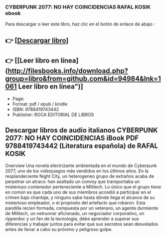 ### CYBERPUNK 2077: NO HAY COINCIDENCIAS RAFAL KOSIK ebook

Para descargar o leer este libro, haz clic en el botón de enlace de abajo :

## 👉  [**[Descargar libro](http://filesbooks.info/download.php?group=libro&from=github.com&id=94984&lnk=1061 "Descargar libro")**]

## 👉  [**[Leer libro en línea](http://filesbooks.info/download.php?group=libro&from=github.com&id=94984&lnk=1061 Leer libro en línea")**]




* Page: 
* Format: pdf / epub / kindle
* ISBN: 9788419743442
* Publisher: ROCA EDITORIAL DE LIBROS

## Descargar libros de audio italianos CYBERPUNK 2077: NO HAY COINCIDENCIAS iBook PDF 9788419743442 (Literatura española) de RAFAL KOSIK

Overview
Una novela electrizante ambientada en el mundo de Cyberpunk 2077, uno de los videojuegos más vendidos en los últimos años. En la resplandeciente Night City, un heterogeneo grupo de extraños acaba de perpetrar un atraco: han asaltado un convoy que transportaba un misterioso contenedor perteneciente a Militech. Lo único que el grupo tiene en común es que cada uno de sus miembros accedió a participar en el crimen bajo chantaje, y ninguno sabe hasta dónde llega el alcance de su misterioso empleador, o el propósito del artefacto que robaron. Esta pandilla recien formada, compuesta por un veterano, un agente durmiente de Militech, un netrunner aficionado, un negociador corporativo, un ripperdoc y un fan de la tecnología, debe aprender a superar sus diferencias y trabajar juntos para evitar que sus secretos sean desvelados antes de llevar a cabo su próximo y peligroso golpe.



